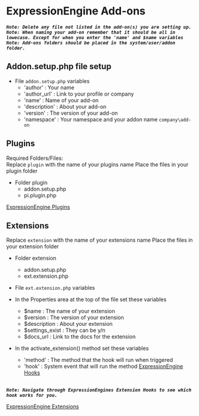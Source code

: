 # ExpressionEngine Add-ons
**_`Note: Delete any file not listed in the add-on(s) you are setting up.`_** <br/>
**_`Note: When naming your add-on remember that it should be all in lowecase. Except for when you enter the 'name' and $name variables`_** <br/>
**_`Note: Add-ons folders should be placed in the system/user/addon folder.`_**

## Addon.setup.php file setup
- File `addon.setup.php` variables
  - 'author'      : Your name
  - 'author_url'  : Link to your profile or company
  - 'name'        : Name of your add-on
  - 'description' : About your add-on
  - 'version'     : The version of your add-on
  - 'namespace'   : Your namespace and your addon name `company\add-on`

## Plugins
Required Folders/Files: 
<br/>
Replace `plugin` with the name of your plugins name
Place the files in your plugin folder

- Folder plugin
  - addon.setup.php
  - pi.plugin.php

[ExpressionEngine Plugins](https://docs.expressionengine.com/latest/development/plugins.html)

## Extensions

Replace `extension` with the name of your extensions name
Place the files in your extension folder

- Folder extension
  - addon.setup.php
  - ext.extension.php
  
- File `ext.extension.php` variables
- In the Properties area at the top of the file set these variables
  - $name           : The name of your extension
  - $version        : The version of your extension
  - $description    : About your extension
  - $settings_exist : They can be y/n
  - $docs_url       : Link to the docs for the extension
  
- In the activate_extension() method set these variables
  - 'method'        : The method that the hook will run when triggered
  - 'hook'          : System event that will run the method [ExpressionEngine Hooks](https://docs.expressionengine.com/latest/development/extensions.html#multiple-extensions-same-hook)
  <br/>
**_`Note: Navigate through ExpressionEngines Extension Hooks to see which hook works for you.`_**

[ExpressionEngine Extensions](https://docs.expressionengine.com/latest/development/extensions.html)
